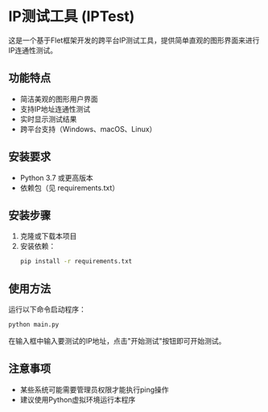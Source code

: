 # IP测试工具 (IPTest)

这是一个基于Flet框架开发的跨平台IP测试工具，提供简单直观的图形界面来进行IP连通性测试。

## 功能特点

- 简洁美观的图形用户界面
- 支持IP地址连通性测试
- 实时显示测试结果
- 跨平台支持（Windows、macOS、Linux）

## 安装要求

- Python 3.7 或更高版本
- 依赖包（见 requirements.txt）

## 安装步骤

1. 克隆或下载本项目
2. 安装依赖：
   ```bash
   pip install -r requirements.txt
   ```

## 使用方法

运行以下命令启动程序：
```bash
python main.py
```

在输入框中输入要测试的IP地址，点击"开始测试"按钮即可开始测试。

## 注意事项

- 某些系统可能需要管理员权限才能执行ping操作
- 建议使用Python虚拟环境运行本程序 